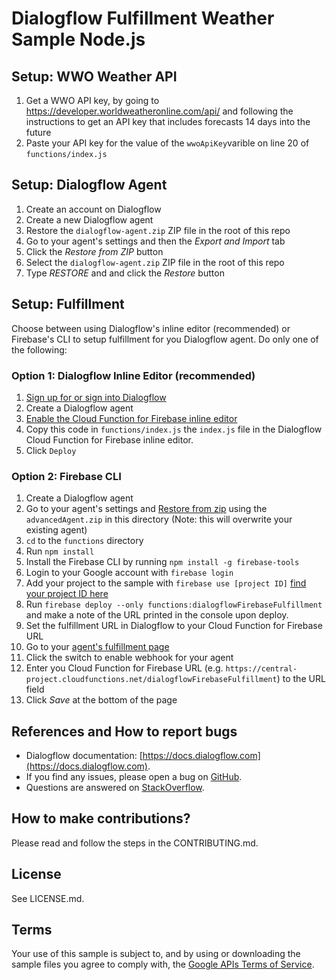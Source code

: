 # Dialogflow Fulfillment Weather Sample Node.js

## Setup: WWO Weather API
 1. Get a WWO API key, by going to https://developer.worldweatheronline.com/api/ and following the instructions to get an API key that includes forecasts 14 days into the future
 1. Paste your API key for the value of the `wwoApiKey`varible on line 20 of `functions/index.js`

## Setup: Dialogflow Agent
 1. Create an account on Dialogflow
 1. Create a new Dialogflow agent
 1. Restore the `dialogflow-agent.zip` ZIP file in the root of this repo
   1. Go to your agent's settings and then the *Export and Import* tab
   1. Click the *Restore from ZIP* button
   1. Select the `dialogflow-agent.zip` ZIP file in the root of this repo
   1. Type *RESTORE* and and click the *Restore* button

## Setup: Fulfillment

Choose between using Dialogflow's inline editor (recommended) or Firebase's CLI to setup fulfillment for you Dialogflow agent.  Do only one of the following:

### Option 1: Dialogflow Inline Editor (recommended)

1. [Sign up for or sign into Dialogflow](https://console.dialogflow.com/api-client/#/login)
1. Create a Dialogflow agent
1. [Enable the Cloud Function for Firebase inline editor](https://dialogflow.com/docs/fulfillment#cloud_functions_for_firebase)
1. Copy this code in `functions/index.js` the `index.js` file in the Dialogflow Cloud Function for Firebase inline editor.
1. Click `Deploy`

### Option 2: Firebase CLI

1. Create a Dialogflow agent
1. Go to your agent's settings and [Restore from zip](https://dialogflow.com/docs/agents#export_and_import) using the `advancedAgent.zip` in this directory (Note: this will overwrite your existing agent)
1. `cd` to the `functions` directory
1. Run `npm install`
1. Install the Firebase CLI by running `npm install -g firebase-tools`
1. Login to your Google account with `firebase login`
1. Add your project to the sample with `firebase use [project ID]` [find your project ID here](https://dialogflow.com/docs/agents#settings)
1. Run `firebase deploy --only functions:dialogflowFirebaseFulfillment` and make a note of the URL printed in the console upon deploy.
 1. Set the fulfillment URL in Dialogflow to your Cloud Function for Firebase URL
   1. Go to your [agent's fulfillment page](https://console.dialogflow.com/api-client/#/agent//fulfillment)
   1. Click the switch to enable webhook for your agent
   1. Enter you Cloud Function for Firebase URL (e.g. `https://central-project.cloudfunctions.net/dialogflowFirebaseFulfillment`) to the URL field
   1. Click *Save* at the bottom of the page

## References and How to report bugs
* Dialogflow documentation: [https://docs.dialogflow.com](https://docs.dialogflow.com).
* If you find any issues, please open a bug on [GitHub](https://github.com/dialogflow/dialogflow-fulfillment-nodejs/issues).
* Questions are answered on [StackOverflow](https://stackoverflow.com/questions/tagged/dialogflow).

## How to make contributions?
Please read and follow the steps in the CONTRIBUTING.md.

## License
See LICENSE.md.

## Terms
Your use of this sample is subject to, and by using or downloading the sample files you agree to comply with, the [Google APIs Terms of Service](https://developers.google.com/terms/).